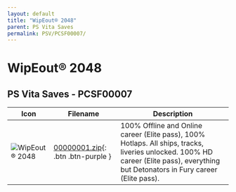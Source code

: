 ```yaml
---
layout: default
title: "WipEout® 2048"
parent: PS Vita Saves
permalink: PSV/PCSF00007/
---
```

# WipEout® 2048

## PS Vita Saves - PCSF00007

| Icon | Filename | Description |
|------|----------|-------------|
| ![WipEout® 2048](https://github.com/bucanero/apollo-vita/raw/main/sce_sys/icon0.png) | [00000001.zip](00000001.zip){: .btn .btn-purple } | 100% Offline and Online career (Elite pass), 100% Hotlaps. All ships, tracks, liveries unlocked. 100% HD career (Elite pass), everything but Detonators in Fury career (Elite pass).  |
